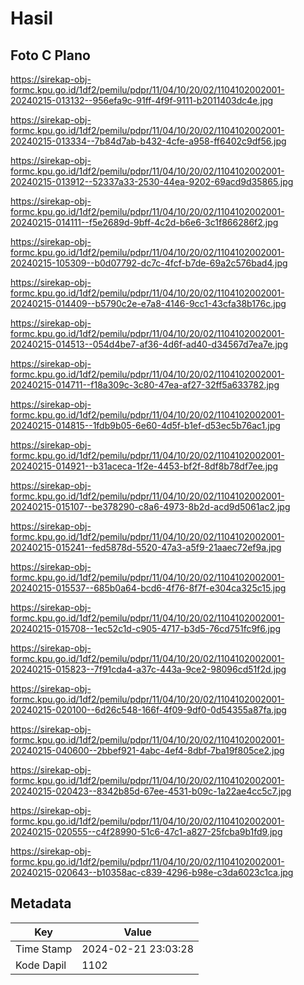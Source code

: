 # Hasil

## Foto C Plano

https://sirekap-obj-formc.kpu.go.id/1df2/pemilu/pdpr/11/04/10/20/02/1104102002001-20240215-013132--956efa9c-91ff-4f9f-9111-b2011403dc4e.jpg

https://sirekap-obj-formc.kpu.go.id/1df2/pemilu/pdpr/11/04/10/20/02/1104102002001-20240215-013334--7b84d7ab-b432-4cfe-a958-ff6402c9df56.jpg

https://sirekap-obj-formc.kpu.go.id/1df2/pemilu/pdpr/11/04/10/20/02/1104102002001-20240215-013912--52337a33-2530-44ea-9202-69acd9d35865.jpg

https://sirekap-obj-formc.kpu.go.id/1df2/pemilu/pdpr/11/04/10/20/02/1104102002001-20240215-014111--f5e2689d-9bff-4c2d-b6e6-3c1f866286f2.jpg

https://sirekap-obj-formc.kpu.go.id/1df2/pemilu/pdpr/11/04/10/20/02/1104102002001-20240215-105309--b0d07792-dc7c-4fcf-b7de-69a2c576bad4.jpg

https://sirekap-obj-formc.kpu.go.id/1df2/pemilu/pdpr/11/04/10/20/02/1104102002001-20240215-014409--b5790c2e-e7a8-4146-9cc1-43cfa38b176c.jpg

https://sirekap-obj-formc.kpu.go.id/1df2/pemilu/pdpr/11/04/10/20/02/1104102002001-20240215-014513--054d4be7-af36-4d6f-ad40-d34567d7ea7e.jpg

https://sirekap-obj-formc.kpu.go.id/1df2/pemilu/pdpr/11/04/10/20/02/1104102002001-20240215-014711--f18a309c-3c80-47ea-af27-32ff5a633782.jpg

https://sirekap-obj-formc.kpu.go.id/1df2/pemilu/pdpr/11/04/10/20/02/1104102002001-20240215-014815--1fdb9b05-6e60-4d5f-b1ef-d53ec5b76ac1.jpg

https://sirekap-obj-formc.kpu.go.id/1df2/pemilu/pdpr/11/04/10/20/02/1104102002001-20240215-014921--b31aceca-1f2e-4453-bf2f-8df8b78df7ee.jpg

https://sirekap-obj-formc.kpu.go.id/1df2/pemilu/pdpr/11/04/10/20/02/1104102002001-20240215-015107--be378290-c8a6-4973-8b2d-acd9d5061ac2.jpg

https://sirekap-obj-formc.kpu.go.id/1df2/pemilu/pdpr/11/04/10/20/02/1104102002001-20240215-015241--fed5878d-5520-47a3-a5f9-21aaec72ef9a.jpg

https://sirekap-obj-formc.kpu.go.id/1df2/pemilu/pdpr/11/04/10/20/02/1104102002001-20240215-015537--685b0a64-bcd6-4f76-8f7f-e304ca325c15.jpg

https://sirekap-obj-formc.kpu.go.id/1df2/pemilu/pdpr/11/04/10/20/02/1104102002001-20240215-015708--1ec52c1d-c905-4717-b3d5-76cd751fc9f6.jpg

https://sirekap-obj-formc.kpu.go.id/1df2/pemilu/pdpr/11/04/10/20/02/1104102002001-20240215-015823--7f91cda4-a37c-443a-9ce2-98096cd51f2d.jpg

https://sirekap-obj-formc.kpu.go.id/1df2/pemilu/pdpr/11/04/10/20/02/1104102002001-20240215-020100--6d26c548-166f-4f09-9df0-0d54355a87fa.jpg

https://sirekap-obj-formc.kpu.go.id/1df2/pemilu/pdpr/11/04/10/20/02/1104102002001-20240215-040600--2bbef921-4abc-4ef4-8dbf-7ba19f805ce2.jpg

https://sirekap-obj-formc.kpu.go.id/1df2/pemilu/pdpr/11/04/10/20/02/1104102002001-20240215-020423--8342b85d-67ee-4531-b09c-1a22ae4cc5c7.jpg

https://sirekap-obj-formc.kpu.go.id/1df2/pemilu/pdpr/11/04/10/20/02/1104102002001-20240215-020555--c4f28990-51c6-47c1-a827-25fcba9b1fd9.jpg

https://sirekap-obj-formc.kpu.go.id/1df2/pemilu/pdpr/11/04/10/20/02/1104102002001-20240215-020643--b10358ac-c839-4296-b98e-c3da6023c1ca.jpg


## Metadata

| Key        | Value               |
| ---------- | ------------------- |
| Time Stamp | 2024-02-21 23:03:28 |
| Kode Dapil | 1102                |



